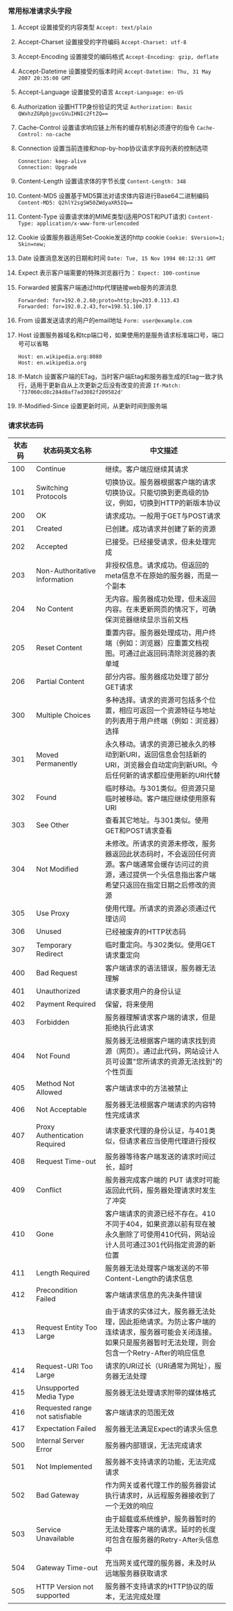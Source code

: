 ### 常用标准请求头字段
1. Accept 设置接受的内容类型  `Accept: text/plain`
2. Accept-Charset 设置接受的字符编码 `Accept-Charset: utf-8`
3. Accept-Encoding 设置接受的编码格式 `Accept-Encoding: gzip, deflate`
4. Accept-Datetime 设置接受的版本时间 `Accept-Datetime: Thu, 31 May 2007 20:35:00 GMT`
5. Accept-Language 设置接受的语言 `Accept-Language: en-US`
6. Authorization 设置HTTP身份验证的凭证 `Authorization: Basic QWxhzZGRpbjpvcGVuIHNIc2FtZQ==`
7. Cache-Control 设置请求响应链上所有的缓存机制必须遵守的指令 `Cache-Control: no-cache`
8. Connection 设置当前连接和hop-by-hop协议请求字段列表的控制选项
	
	```
	Connection: keep-alive
	Connection: Upgrade
	```

9. Content-Length 设置请求体的字节长度 `Content-Length: 348`
10. Content-MD5 设置基于MD5算法对请求体内容进行Base64二进制编码
	`Content-MD5: Q2hlY2sgSW50ZWdyaXR5IQ==`
11. Content-Type 设置请求体的MIME类型(适用POST和PUT请求)
	`Content-Type: application/x-www-form-urlencoded`
12. Cookie 设置服务器适用Set-Cookie发送的http cookie
	`Cookie: $Version=1; Skin=new;`
13. Date 设置消息发送的日期和时间
	`Date: Tue, 15 Nov 1994 08:12:31 GMT`
14. Expect 表示客户端需要的特殊浏览器行为：
	`Expect: 100-continue`
15. Forwarded 披露客户端通过http代理链接web服务的源消息
	
	```
	Forwarded: for=192.0.2.60;proto=http;by=203.0.113.43
	Forwarded: for=192.0.2.43,for=198.51.100.17
	```
16. From 设置发送请求的用户的email地址
	`Form: user@example.com`
17. Host 设置服务器域名和tcp端口号，如果使用的是服务请求标准端口号，端口号可以省略
	```
	Host: en.wikipedia.org:8080
	Host: en.wikipedia.org
	```
18. If-Match 设置客户端的ETag，当时客户端Etag和服务器生成的Etag一致才执行，适用于更新自从上次更新之后没有改变的资源
`If-Match: '737060cd8c284d8af7ad3082f209582d'`

19. If-Modified-Since 设置更新时间，从更新时间到服务端

### 请求状态码

|状态码 <img width=40/>	|状态码英文名称 <img width=200/>|	中文描述|
|---|---|---|
|100|	Continue|	继续。客户端应继续其请求
|101	|Switching Protocols	|切换协议。服务器根据客户端的请求切换协议。只能切换到更高级的协议，例如，切换到HTTP的新版本协议
|200|	OK	|请求成功。一般用于GET与POST请求
|201|	Created|	已创建。成功请求并创建了新的资源
|202|	Accepted|	已接受。已经接受请求，但未处理完成
|203|	Non-Authoritative Information|	非授权信息。请求成功。但返回的meta信息不在原始的服务器，而是一个副本
|204|	No Content|	无内容。服务器成功处理，但未返回内容。在未更新网页的情况下，可确保浏览器继续显示当前文档
|205|	Reset Content	|重置内容。服务器处理成功，用户终端（例如：浏览器）应重置文档视图。可通过此返回码清除浏览器的表单域
|206|	Partial Content|	部分内容。服务器成功处理了部分GET请求
|300|	Multiple Choices|	多种选择。请求的资源可包括多个位置，相应可返回一个资源特征与地址的列表用于用户终端（例如：浏览器）选择
|301|	Moved Permanently|	永久移动。请求的资源已被永久的移动到新URI，返回信息会包括新的URI，浏览器会自动定向到新URI。今后任何新的请求都应使用新的URI代替
|302|	Found|	临时移动。与301类似。但资源只是临时被移动。客户端应继续使用原有URI
|303|	See Other|	查看其它地址。与301类似。使用GET和POST请求查看
|304|	Not Modified|	未修改。所请求的资源未修改，服务器返回此状态码时，不会返回任何资源。客户端通常会缓存访问过的资源，通过提供一个头信息指出客户端希望只返回在指定日期之后修改的资源
|305|	Use Proxy|	使用代理。所请求的资源必须通过代理访问
|306|	Unused|	已经被废弃的HTTP状态码
|307|	Temporary Redirect|	临时重定向。与302类似。使用GET请求重定向
|400|	Bad Request|	客户端请求的语法错误，服务器无法理解
|401|	Unauthorized|	请求要求用户的身份认证
|402|	Payment Required|	保留，将来使用
|403|	Forbidden	|服务器理解请求客户端的请求，但是拒绝执行此请求
|404|	Not Found|	服务器无法根据客户端的请求找到资源（网页）。通过此代码，网站设计人员可设置"您所请求的资源无法找到"的个性页面
|405|	Method Not Allowed|	客户端请求中的方法被禁止
|406|	Not Acceptable|	服务器无法根据客户端请求的内容特性完成请求
|407|	Proxy Authentication Required|	请求要求代理的身份认证，与401类似，但请求者应当使用代理进行授权
|408|	Request Time-out|	服务器等待客户端发送的请求时间过长，超时
|409|	Conflict|	服务器完成客户端的 PUT 请求时可能返回此代码，服务器处理请求时发生了冲突
|410|	Gone	|客户端请求的资源已经不存在。410不同于404，如果资源以前有现在被永久删除了可使用410代码，网站设计人员可通过301代码指定资源的新位置
|411|	Length Required|	服务器无法处理客户端发送的不带Content-Length的请求信息
|412|	Precondition Failed|	客户端请求信息的先决条件错误
|413|	Request Entity Too Large|	由于请求的实体过大，服务器无法处理，因此拒绝请求。为防止客户端的连续请求，服务器可能会关闭连接。如果只是服务器暂时无法处理，则会包含一个Retry-After的响应信息
|414|	Request-URI Too Large|	请求的URI过长（URI通常为网址），服务器无法处理
|415|	Unsupported Media Type|	服务器无法处理请求附带的媒体格式
|416|	Requested range not satisfiable|	客户端请求的范围无效
|417|	Expectation Failed|	服务器无法满足Expect的请求头信息
|500|	Internal Server Error|	服务器内部错误，无法完成请求
|501|	Not Implemented|	服务器不支持请求的功能，无法完成请求
|502|	Bad Gateway|	作为网关或者代理工作的服务器尝试执行请求时，从远程服务器接收到了一个无效的响应
|503|	Service Unavailable|	由于超载或系统维护，服务器暂时的无法处理客户端的请求。延时的长度可包含在服务器的Retry-After头信息中
|504|	Gateway Time-out|	充当网关或代理的服务器，未及时从远端服务器获取请求
|505|	HTTP Version not supported|	服务器不支持请求的HTTP协议的版本，无法完成处理|
